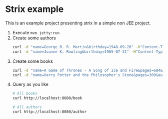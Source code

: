 # Strix example

This is an example project presenting strix in a simple non JEE project.

1. Execute `mvn jetty:run`
2. Create some authors
    ```bash
    curl -d "name=George R. R. Martin&birthday=1948-09-20" -H"Content-Type: application/x-www-form-urlencoded" http://localhost:8080/author
    curl -d "name=Joanne K. Rowling&birthday=1965-07-31" -H"Content-Type: application/x-www-form-urlencoded" http://localhost:8080/author
    ```
3. Create some books
    ```bash
    curl -d "name=A Game of Thrones - A Song of Ice and Fire&pages=694&author=George R. R. Martin" -H"Content-Type: application/x-www-form-urlencoded" http://localhost:8080/book
    curl -d "name=Harry Potter and the Philosopher's Stone&pages=309&author=Joanne K. Rowling" -H"Content-Type: application/x-www-form-urlencoded" http://localhost:8080/book
    ```
4. Query as you like
    ```bash
    # All books
    curl http://localhost:8080/book
    
    # All authors
    curl http://localhost:8080/author
    ```